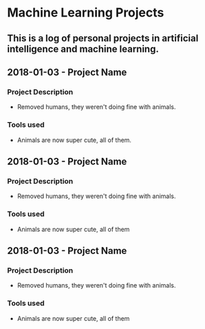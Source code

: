 # Machine Learning Projects

## This is a log of personal projects in artificial intelligence and machine learning.

## 2018-01-03 - Project Name

### Project Description

* Removed humans, they weren't doing fine with animals.

### Tools used

* Animals are now super cute, all of them.

## 2018-01-03 - Project Name

### Project Description

* Removed humans, they weren't doing fine with animals.

### Tools used

* Animals are now super cute, all of them

## 2018-01-03 - Project Name

### Project Description

* Removed humans, they weren't doing fine with animals.

### Tools used

* Animals are now super cute, all of them

